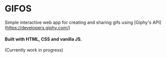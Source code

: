 # GIFOS
Simple interactive web app for creating and sharing gifs using [Giphy's API] (https://developers.giphy.com/)
#### Built with HTML, CSS and vanilla JS.
(Currently work in progress)

